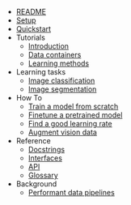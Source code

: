 - [README](README.md)
- [Setup](docs/setup.md)
- [Quickstart](docs/quickstart.md)
- Tutorials
    - [Introduction](docs/introduction.md)
    - [Data containers](docs/data_containers.md)
    - [Learning methods](docs/learning_methods.md)
- Learning tasks
    - [Image classification](docs/methods/imageclassification.md)
    - [Image segmentation](docs/methods/imagesegmentation.md)
- How To
    - [Train a model from scratch](docs/notebooks/fitonecycle.ipynb)
    - [Finetune a pretrained model](docs/notebooks/finetune.ipynb)
    - [Find a good learning rate](docs/notebooks/lrfind.ipynb)
    - [Augment vision data](docs/howto/augmentvision.md)
- Reference
    - [Docstrings](REFERENCE)
    - [Interfaces](docs/interfaces.md)
    - [API](docs/api.md)
    - [Glossary](docs/glossary.md)
- Background
    - [Performant data pipelines](docs/background/datapipelines.md)